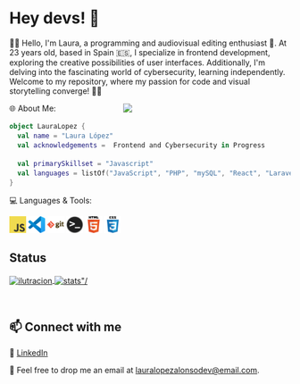 # Hey devs! 👋

👩‍💻 Hello, I'm Laura, a programming and audiovisual editing enthusiast 🎥. At 23 years old, based in Spain 🇪🇸, I specialize in frontend development, exploring the creative possibilities of user interfaces. Additionally, I'm delving into the fascinating world of cybersecurity, learning independently. Welcome to my repository, where my passion for code and visual storytelling converge! 🚀✨

🌐 About Me:
<img align="right" width="300" padding="2" src="https://media4.giphy.com/media/v1.Y2lkPTc5MGI3NjExaTB1dmVjbXVoZHBwOXliaDA1dXExOWg4ZDI2c2M1MG8xaWZwbHpmcSZlcD12MV9pbnRlcm5hbF9naWZfYnlfaWQmY3Q9Zw/VDGeLW6lqI9qyctnV3/giphy.gif"/>


```kotlin
object LauraLopez {
  val name = "Laura López"
  val acknowledgements =  Frontend and Cybersecurity in Progress

  val primarySkillset = "Javascript"
  val languages = listOf("JavaScript", "PHP", "mySQL", "React", "Laravel, OSINT")
}
```

💻 Languages & Tools:

<code><img
    height="30"
    src="https://raw.githubusercontent.com/github/explore/80688e429a7d4ef2fca1e82350fe8e3517d3494d/topics/javascript/javascript.png"
    alt="Logo javascript"/></code>
<code><img
    height="30"
    src="https://raw.githubusercontent.com/github/explore/80688e429a7d4ef2fca1e82350fe8e3517d3494d/topics/visual-studio-code/visual-studio-code.png"
    alt="Logo visual studio"/></code>
<code><img
    height="30"
    src="https://raw.githubusercontent.com/github/explore/80688e429a7d4ef2fca1e82350fe8e3517d3494d/topics/git/git.png"
    alt="Logo git"/></code>
<code><img
    height="30"
    src="https://raw.githubusercontent.com/github/explore/80688e429a7d4ef2fca1e82350fe8e3517d3494d/topics/terminal/terminal.png"
    alt="Logo terminal"/></code>
<code><img
    height="30"
    src="https://raw.githubusercontent.com/github/explore/80688e429a7d4ef2fca1e82350fe8e3517d3494d/topics/html/html.png"
    alt="Logo HTML"/></code>
<code><img
    height="30"
    src="https://raw.githubusercontent.com/github/explore/80688e429a7d4ef2fca1e82350fe8e3517d3494d/topics/css/css.png"
    alt="Logo CSS"/></code>

## Status

<a href="https://github.com/laurity" title="ilustracion">
  <img align="center" src="https://github-readme-stats.vercel.app/api/top-langs/?username=vanessaswerts&theme=dracula&hide_langs_below=1" alt="ilutracion"/>
</a>

<a href="https://github.com/laurity" title="stats">
 <img align="center" src="https://github-readme-stats.vercel.app/api?username=vanessaswerts&show_icons=true&theme=dracula&line_height=27" alt=stats"/>
</a>

[linkedin]: https://www.linkedin.com/in/laura-lopez-alonso/
<br>

## 📫 Connect with me
👔 [LinkedIn][linkedin]

📧 Feel free to drop me an email at lauralopezalonsodev@email.com.
